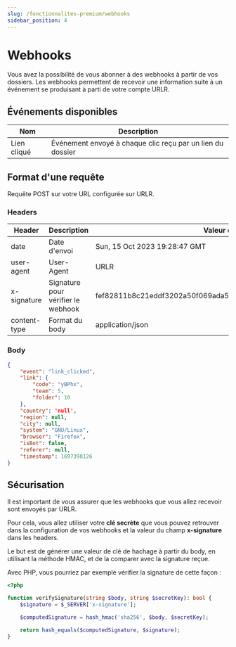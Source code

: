 ```yaml
---
slug: /fonctionnalites-premium/webhooks
sidebar_position: 4
---
```


# Webhooks

Vous avez la possibilité de vous abonner à des webhooks à partir de vos dossiers.
Les webhooks permettent de recevoir une information suite à un événement se produisant à parti de votre compte URLR.

## Événements disponibles

| Nom | Description |
|-----|-------------|
| Lien cliqué | Événement envoyé à chaque clic reçu par un lien du dossier |

## Format d'une requête

Requête POST sur votre URL configurée sur URLR.

### Headers

| Header | Description | Valeur d'exemple |
|--------|-------------|---------------|
| date | Date d'envoi | Sun, 15 Oct 2023 19:28:47 GMT |
| user-agent | User-Agent | URLR |
| x-signature | Signature pour vérifier le webhook | fef82811b8c21eddf3202a50f069ada534bdb0263508b122d24a878d005dc26a |
| content-type | Format du body | application/json |

### Body

```json
{
    "event": "link_clicked",
    "link": {
        "code": "yBPhx",
        "team": 5,
        "folder": 10
    },
    "country": 'null',
    "region": null,
    "city": null,
    "system": "GNU/Linux",
    "browser": "Firefox",
    "isBot": false,
    "referer": null,
    "timestamp": 1697398126
}
```

## Sécurisation

Il est important de vous assurer que les webhooks que vous allez recevoir sont envoyés par URLR.

Pour cela, vous allez utiliser votre **clé secrète** que vous pouvez retrouver dans la configuration de vos webhooks et la valeur du champ **x-signature** dans les headers.

Le but est de générer une valeur de clé de hachage à partir du body, en utilisant la méthode HMAC, et de la comparer avec la signature reçue.

Avec PHP, vous pourriez par exemple vérifier la signature de cette façon :

```php
<?php

function verifySignature(string $body, string $secretKey): bool {
    $signature = $_SERVER['x-signature'];

    $computedSignature = hash_hmac('sha256', $body, $secretKey);

    return hash_equals($computedSignature, $signature);
}
```